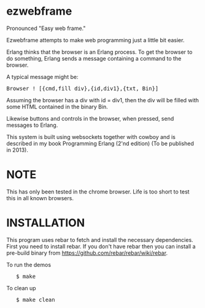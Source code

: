 ezwebframe
==========

Pronounced "Easy web frame."

Ezwebframe attempts to make web programming just a little bit easier.

Erlang thinks that the browser is an Erlang process. To get the browser
to do something, Erlang sends a message containing a command to the browser.

A typical message might be:

<pre>
Browser ! [{cmd,fill_div},{id,div1},{txt, Bin}]
</pre>

Assuming the browser has a div with id = div1, then the div will be filled with
some HTML contained in the binary Bin.

Likewise buttons and controls in the browser, when pressed, send
messages to Erlang.

This system is built using websockets together with cowboy and is
described in my book Programming Erlang (2'nd edition) (To be
published in 2013).

NOTE
====

This has only been tested in the chrome browser. Life is too short to
test this in all known browsers.

INSTALLATION
============

This program uses rebar to fetch and install the necessary dependencies.
First you need to install rebar. If you don't have rebar then you can install
a pre-build binary from https://github.com/rebar/rebar/wiki/rebar.

To run the demos

<pre>
   $ make
</pre>

To clean up

<pre>
   $ make clean
</pre>


   